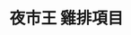 ---
title: "夜市王 雞排項目"
description: "全台夜市王美食賽事資訊，雞排項目排名與店家資訊。"
keywords:
  - 夜市王
  - 台灣美食
  - 雞排
custom_css: "/css/events/the-king-of-night-market/single-event-list.css"
type: "the-king-of-night-market"
layout: "single-event-list"
datePublished: "2025-06-02"
dateModified: "2025-06-19"
image: "/images/events/the-king-of-night-market/fried-chicken-cutlet.png"
food_type: "雞排"
---